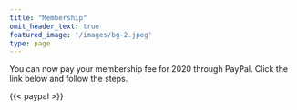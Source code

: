 ```yaml
---
title: "Membership"
omit_header_text: true
featured_image: '/images/bg-2.jpeg'
type: page
---
```


You can now pay your membership fee for 2020 through PayPal. Click the link below and follow the steps.

{{< paypal >}}